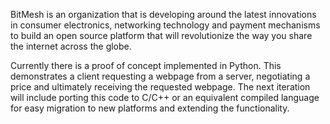 BitMesh is an organization that is developing around the latest innovations in consumer electronics, networking technology and payment mechanisms to build an open source platform that will revolutionize the way you share the internet across the globe.

Currently there is a proof of concept implemented in Python. This demonstrates a client requesting a webpage from a server, negotiating a price and ultimately receiving the requested webpage. The next iteration will include porting this code to C/C++ or an equivalent compiled language for easy migration to new platforms and extending the functionality.
